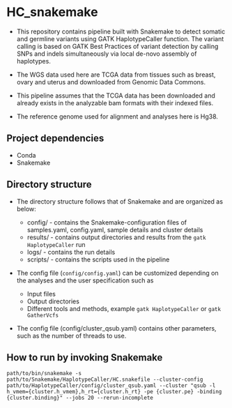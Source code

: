 # HC_snakemake

* This repository contains pipeline built with Snakemake to detect somatic and germline variants using GATK HaplotypeCaller function. The variant calling is based on GATK Best Practices of variant detection by calling SNPs and indels simultaneously via local de-novo assembly of haplotypes.

* The WGS data used here are TCGA data from tissues such as breast, ovary and uterus and downloaded from Genomic Data Commons.

* This pipeline assumes that the TCGA data has been downloaded and already exists in the analyzable bam formats with their indexed files.

* The reference genome used for alignment and analyses here is Hg38.


## Project dependencies

- Conda
- Snakemake

## Directory structure

* The directory structure follows that of Snakemake and are organized as below:
  - config/ - contains the Snakemake-configuration files of samples.yaml, config.yaml, sample details and cluster details
  - results/ - contains output directories and results from the ```gatk HaplotypeCaller``` run
  - logs/ - contains the run details
  - scripts/ - contains the scripts used in the pipeline

* The config file (```config/config.yaml```) can be customized depending on the analyses and the user specification such as
  - Input files
  - Output directories
  - Different tools and methods, example
```gatk HaplotypeCaller``` or ```gatk GatherVcfs```

* The config file (config/cluster_qsub.yaml) contains other parameters, such as the number of threads to use.

## How to run by invoking Snakemake

```
path/to/bin/snakemake -s path/to/Snakemake/HaplotypeCaller/HC.snakefile --cluster-config path/to/HaplotypeCaller/config/cluster_qsub.yaml --cluster "qsub -l h_vmem={cluster.h_vmem},h_rt={cluster.h_rt} -pe {cluster.pe} -binding {cluster.binding}" --jobs 20 --rerun-incomplete
```

